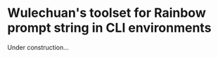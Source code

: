 <link rel="stylesheet" href="./docs/styles/markdown-styles-for-vscode-built-in-preview.css">

# Wulechuan's toolset for Rainbow prompt string in CLI environments

Under construction...
